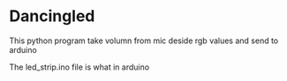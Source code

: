 # Dancingled
This python program take volumn from mic deside rgb values and send to arduino

The led_strip.ino file is what in arduino
